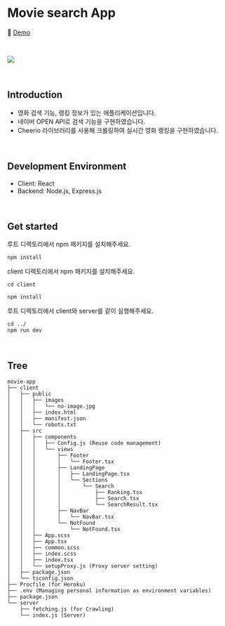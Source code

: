 # Movie search App

📎 [Demo](https://nemo-movie-app.herokuapp.com/)

<br/>

![](./public/images/react-movie-app-16_9.gif)

<br/>

## Introduction
- 영화 검색 기능, 랭킹 정보가 있는 애플리케이션입니다.
- 네이버 OPEN API로 검색 기능을 구현하였습니다. 
- Cheerio 라이브러리를 사용해 크롤링하여 실시간 영화 랭킹을 구현하였습니다.

<br/>

## Development Environment
- Client: React
- Backend: Node.js, Express.js
<br/>

## Get started
루트 디렉토리에서 npm 패키지를 설치해주세요.

`npm install`

client 디렉토리에서 npm 패키지를 설치해주세요.

`cd client`
<br />

`npm install`

루트 디렉토리에서 client와 server를 같이 실행해주세요.
<br />

`cd ../`
<br />
`npm run dev`

<br/>

## Tree
```
movie-app
├── client
│   ├── public
│   │   ├── images
│   │   │   └── no-image.jpg
│   │   ├── index.html
│   │   ├── manifest.json
│   │   └── robots.txt
│   ├── src
│   │   ├── components
│   │   │   ├── Config.js (Reuse code management)
│   │   │   └── views
│   │   │       ├── Footer
│   │   │       │   └── Footer.tsx
│   │   │       ├── LandingPage
│   │   │       │   ├── LandingPage.tsx
│   │   │       │   └── Sections
│   │   │       │       └── Search
│   │   │       │           ├── Ranking.tsx
│   │   │       │           ├── Search.tsx
│   │   │       │           └── SearchResult.tsx
│   │   │       ├── NavBar
│   │   │       │   └── NavBar.tsx
│   │   │       └── NotFound
│   │   │           └── NotFound.tsx
│   │   ├── App.scss
│   │   ├── App.tsx
│   │   ├── common.scss
│   │   ├── index.scss
│   │   ├── index.tsx
│   │   └── setupProxy.js (Proxy server setting)
│   ├── package.json
│   └── tsconfig.json
├── Procfile (for Heroku)
├── .env (Managing personal information as environment variables)
├── package.json
└── server
    ├── fetching.js (for Crawling)
    └── index.js (Server)

```
